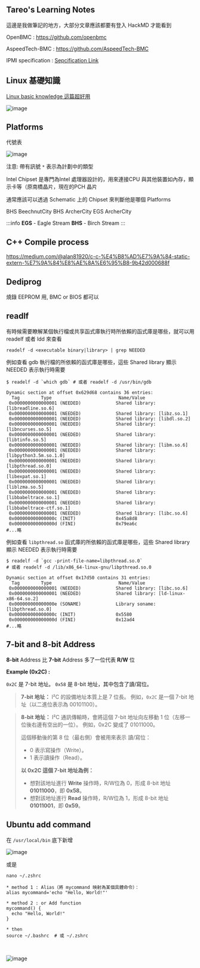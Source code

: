 <h2>
    Tareo's Learning Notes
</h2>

這邊是我做筆記的地方，大部分文章應該都要有登入 HackMD 才能看到

OpenBMC : https://github.com/openbmc

AspeedTech-BMC : https://github.com/AspeedTech-BMC

IPMI specification : [Sepcification Link](https://www.intel.com.tw/content/www/tw/zh/products/docs/servers/ipmi/ipmi-second-gen-interface-spec-v2-rev1-1.html)

<h2>
    Linux 基礎知識
</h2>

[Linux basic knowledge 這篇超好用](<https://hackmd.io/@combo-tw/Linux-%E8%AE%80%E6%9B%B8%E6%9C%83/%2F%40combo-tw%2FHyJXuuy8H>)

![image](https://hackmd.io/_uploads/S1cB4AhiA.png)

<h2>
    Platforms
</h2>

代號表

![image](https://hackmd.io/_uploads/BkiivKuoA.png)

注意: 帶有訊號 `*` 表示為計劃中的類型

Intel Chipset 是專門為Intel 處理器設計的，用來連接CPU 與其他裝置如內存，顯示卡等（​​原南橋晶片，現在的PCH 晶片

通常應該可以透過 Schematic 上的 Chipset 來判斷他是哪個 Platforms

BHS BeechnutCity 
BHS ArcherCity
EGS ArcherCity

:::info
**EGS** - Eagle Stream
**BHS** - Birch Stream
:::

<h2>
    C++ Compile process
</h2>

https://medium.com/@alan81920/c-c-%E4%B8%AD%E7%9A%84-static-extern-%E7%9A%84%E8%AE%8A%E6%95%B8-9b42d000688f

<h2>
    Dediprog
</h2>

燒錄 EEPROM 用, BMC or BIOS 都可以

<h2>
    readlf
</h2>

有時候需要瞭解某個執行檔或共享函式庫執行時所依賴的函式庫是哪些，就可以用 readelf 或者 ldd 來查看

```shell
readelf -d <executable binary|library> | grep NEEDED
```

例如查看 gdb 執行檔的所依賴的函式庫是哪些，這些 Shared library 顯示 NEEDED 表示執行時需要

```shell
$ readelf -d `which gdb` # 或者 readelf -d /usr/bin/gdb

Dynamic section at offset 0x629d68 contains 36 entries:
  Tag        Type                         Name/Value
 0x0000000000000001 (NEEDED)             Shared library: [libreadline.so.6]
 0x0000000000000001 (NEEDED)             Shared library: [libz.so.1]
 0x0000000000000001 (NEEDED)             Shared library: [libdl.so.2]
 0x0000000000000001 (NEEDED)             Shared library: [libncurses.so.5]
 0x0000000000000001 (NEEDED)             Shared library: [libtinfo.so.5]
 0x0000000000000001 (NEEDED)             Shared library: [libm.so.6]
 0x0000000000000001 (NEEDED)             Shared library: [libpython3.5m.so.1.0]
 0x0000000000000001 (NEEDED)             Shared library: [libpthread.so.0]
 0x0000000000000001 (NEEDED)             Shared library: [libexpat.so.1]
 0x0000000000000001 (NEEDED)             Shared library: [liblzma.so.5]
 0x0000000000000001 (NEEDED)             Shared library: [libbabeltrace.so.1]
 0x0000000000000001 (NEEDED)             Shared library: [libbabeltrace-ctf.so.1]
 0x0000000000000001 (NEEDED)             Shared library: [libc.so.6]
 0x000000000000000c (INIT)               0x45a8d8
 0x000000000000000d (FINI)               0x79ea6c
#...略
```

例如查看 `libpthread.so` 函式庫的所依賴的函式庫是哪些，這些 Shared library 顯示 NEEDED 表示執行時需要

```shell=
$ readelf -d `gcc -print-file-name=libpthread.so.0`
# 或者 readelf -d /lib/x86_64-linux-gnu/libpthread.so.0

Dynamic section at offset 0x17d50 contains 31 entries:
  Tag        Type                         Name/Value
 0x0000000000000001 (NEEDED)             Shared library: [libc.so.6]
 0x0000000000000001 (NEEDED)             Shared library: [ld-linux-x86-64.so.2]
 0x000000000000000e (SONAME)             Library soname: [libpthread.so.0]
 0x000000000000000c (INIT)               0x5580
 0x000000000000000d (FINI)               0x12ad4
#...略
```

<h2>
    7-bit and 8-bit Address
</h2>

**8-bit** Address 比 **7-bit** Address 多了一位代表 **R/W** 位

**Example (0x2C) :** 

`0x2C` 是 7-bit 地址。
`0x58` 是 8-bit 地址，其中包含了讀/寫位。

>**7-bit 地址：**
>I²C 的設備地址本質上是 7 位長。
>例如，`0x2C` 是一個 7-bit 地址（以二進位表示為 00101100）。

>**8-bit 地址：**
>I²C 通訊傳輸時，會將這個 7-bit 地址向左移動 1 位（左移一位後右邊有空出的一位）。
>例如，0x2C 變成了 01011000。
>
>這個移動後的第 8 位（最右側）會被用來表示 讀/寫位：
>* 0 表示寫操作（Write）。
>* 1 表示讀操作（Read）。
>
>**以 0x2C 這個 7-bit 地址為例：**
>
>* 想對該地址進行 **Write** 操作時，R/W位為 0，形成 8-bit 地址 **01011000**，即 **0x58**。
>* 想對該地址進行 **Read** 操作時，R/W位為 1，形成 8-bit 地址 **01011001**，即 **0x59**。

<h2>
    Ubuntu add command
</h2>

在 `/usr/local/bin` 底下新增

![image](https://hackmd.io/_uploads/BkEWlqXeJg.png)

或是

```
nano ~/.zshrc

* method 1 : Alias（將 mycommand 映射為某個具體命令）：
alias mycommand='echo "Hello, World!"'

* method 2 : or Add function
mycommand() {
  echo "Hello, World!"
}

* then 
source ~/.bashrc  # 或 ~/.zshrc
```

<br>

![image](https://hackmd.io/_uploads/S1Nzxecaa.png)
